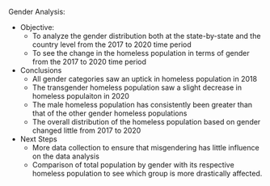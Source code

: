 Gender Analysis:
- Objective:
  - To analyze the gender distribution both at the state-by-state and the country level from the 2017 to 2020 time period
  - To see the change in the homeless population in terms of gender from the 2017 to 2020 time period
- Conclusions
  - All gender categories saw an uptick in homeless population in 2018
  - The transgender homeless population saw a slight decrease in homeless populaiton in 2020
  - The male homeless population has consistently been greater than that of the other gender homeless populations
  - The overall distribution of the homeless population based on gender changed little from 2017 to 2020
- Next Steps
  - More data collection to ensure that misgendering has little influence on the data analysis
  - Comparison of total population by gender with its respective homeless population to see which group is more drastically affected. 
